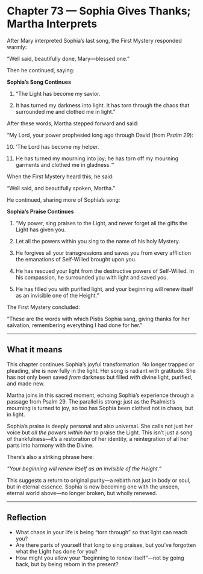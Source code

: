 # Chapter 73 — Sophia Gives Thanks; Martha Interprets

After Mary interpreted Sophia’s last song, the First Mystery responded warmly:

“Well said, beautifully done, Mary—blessed one.”

Then he continued, saying:

**Sophia’s Song Continues**

1. “The Light has become my savior.

2. It has turned my darkness into light. It has torn through the chaos that surrounded me and clothed me in light.”

After these words, Martha stepped forward and said:

“My Lord, your power prophesied long ago through David (from *Psalm 29*):

10. ‘The Lord has become my helper.

11. He has turned my mourning into joy; he has torn off my mourning garments and clothed me in gladness.’”

When the First Mystery heard this, he said:

“Well said, and beautifully spoken, Martha.”

He continued, sharing more of Sophia’s song:

**Sophia’s Praise Continues**

1. “My power, sing praises to the Light, and never forget all the gifts the Light has given you.

2. Let all the powers within you sing to the name of his holy Mystery.

3. He forgives all your transgressions and saves you from every affliction the emanations of Self-Willed brought upon you.

4. He has rescued your light from the destructive powers of Self-Willed. In his compassion, he surrounded you with light and saved you.

5. He has filled you with purified light, and your beginning will renew itself as an invisible one of the Height.”

The First Mystery concluded:

“These are the words with which Pistis Sophia sang, giving thanks for her salvation, remembering everything I had done for her.”

---

## What it means

This chapter continues Sophia’s joyful transformation. No longer trapped or pleading, she is now fully in the light. Her song is radiant with gratitude. She has not only been saved *from* darkness but filled *with* divine light, purified, and made new.

Martha joins in this sacred moment, echoing Sophia’s experience through a passage from Psalm 29. The parallel is strong: just as the Psalmist’s mourning is turned to joy, so too has Sophia been clothed not in chaos, but in light.

Sophia’s praise is deeply personal and also universal. She calls not just her voice but *all the powers within her* to praise the Light. This isn’t just a song of thankfulness—it’s a restoration of her identity, a reintegration of all her parts into harmony with the Divine.

There’s also a striking phrase here:

*“Your beginning will renew itself as an invisible of the Height.”*

This suggests a return to original purity—a rebirth not just in body or soul, but in eternal essence. Sophia is now becoming one with the unseen, eternal world above—no longer broken, but wholly renewed.

---

## Reflection

* What chaos in your life is being “torn through” so that light can reach you?
* Are there parts of yourself that long to sing praises, but you’ve forgotten what the Light has done for you?
* How might you allow your “beginning to renew itself”—not by going back, but by being reborn in the present?

